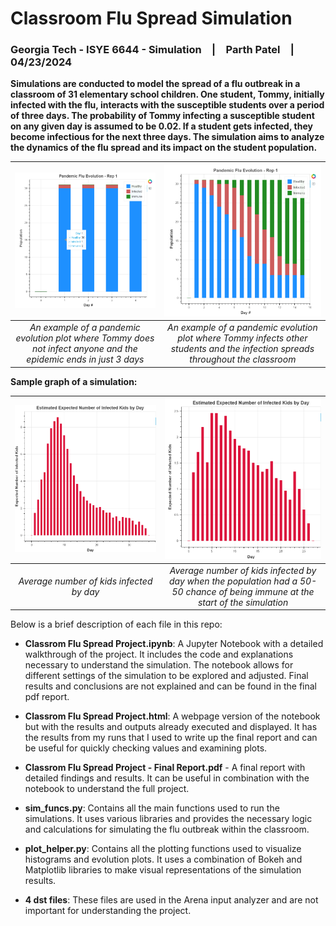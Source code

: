 # Classroom Flu Spread Simulation
### Georgia Tech - ISYE 6644 - Simulation | Parth Patel | 04/23/2024

**Simulations are conducted to model the spread of a flu outbreak in a classroom of 31 elementary school children. One student, Tommy, initially infected with the flu, interacts with the susceptible students over a period of three days. The probability of Tommy infecting a susceptible student on any given day is assumed to be 0.02. If a student gets infected, they become infectious for the next three days. The simulation aims to analyze the dynamics of the flu spread and its impact on the student population.**


| <img src="img/no-infections.png" width="400"> | <img src="img/15day-pandemic.png" width="400"> |
|:---:|:---:|
| *An example of a pandemic evolution plot where Tommy does not infect anyone and the epidemic ends in just 3 days* | *An example of a pandemic evolution plot where Tommy infects other students and the infection spreads throughout the classroom* |


 
**Sample graph of a simulation:**

| <img src="img/avg-infected-kids-per-day.png" width="800"> | <img src="img/avg-infected-kids-per-day-half-immune.png" width="450"> |
|:---:|:---:|
| *Average number of kids infected by day* | *Average number of kids infected by day when the population had a 50-50 chance of being immune at the start of the simulation*


Below is a brief description of each file in this repo:

- **Classrom Flu Spread Project.ipynb**: A Jupyter Notebook with a detailed walkthrough of the project. It includes the code and explanations necessary to understand the simulation. The notebook allows for different settings of the simulation to be explored and adjusted. Final results and conclusions are not explained and can be found in the final pdf report.

- **Classrom Flu Spread Project.html**: A webpage version of the notebook but with the results and outputs already executed and displayed. It has the results from my runs that I used to write up the final report and can be useful for quickly checking values and examining plots.

- **Classrom Flu Spread Project - Final Report.pdf** - A final report with detailed findings and results. It can be useful in combination with the notebook to understand the full project.

- **sim_funcs.py**: Contains all the main functions used to run the simulations. It uses various libraries and provides the necessary logic and calculations for simulating the flu outbreak within the classroom.

- **plot_helper.py**: Contains all the plotting functions used to visualize histograms and evolution plots. It uses a combination of Bokeh and Matplotlib libraries to make visual representations of the simulation results.

- **4 dst files**: These files are used in the Arena input analyzer and are not important for understanding the project. 
